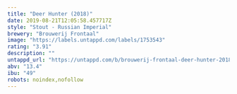 ```yaml
---
title: "Deer Hunter (2018)"
date: 2019-08-21T12:05:58.457717Z
style: "Stout - Russian Imperial"
brewery: "Brouwerij Frontaal"
image: "https://labels.untappd.com/labels/1753543"
rating: "3.91"
description: ""
untappd_url: "https://untappd.com/b/brouwerij-frontaal-deer-hunter-2018/1753543"
abv: "13.4"
ibu: "49"
robots: noindex,nofollow
---
```

